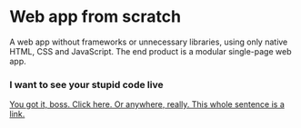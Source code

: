 # Web app from scratch

A web app without frameworks or unnecessary libraries, using only native HTML, CSS and JavaScript. The end product is a modular single-page web app.

### I want to see your stupid code live
[You got it, boss. Click here. Or anywhere, really. This whole sentence is a link. ](http://murderlon-wafs.surge.sh/)
